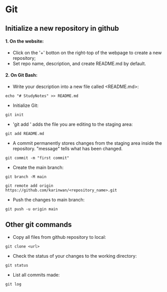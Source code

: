 # Git

## Initialize a new repository in github
#### 1. On the website: 
- Click on the '+' botton on the right-top of the webpage to create a new repository;
- Set repo name, description, and create README.md by default. 

#### 2. On Git Bash:
- Write your description into a new file called <README.md>:
```
echo "# StudyNotes" >> README.md
```
- Initialize Git:
```
git init
```
- 'git add <filename>' adds the file you are editing to the staging area:
```
git add README.md
```
- A commit permanently stores changes from the staging area inside the repository. "message" tells what has been changed. 
```
git commit -m "first commit"
```
- Create the main branch:
```
git branch -M main
```

```
git remote add origin https://github.com/karinwan/<repository_name>.git
```
- Push the changes to main branch:
```
git push -u origin main
```

## Other git commands
- Copy all files from github repository to local: 
```
git clone <url>
```
- Check the status of your changes to the working directory:
```
git status
```
- List all commits made: 
```
git log
```


